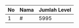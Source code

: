 | No | Nama            | Jumlah Level |
|----|-----------------|--------------|
| 1  | #    |    5995        |
